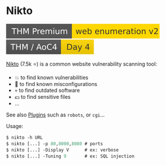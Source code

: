# Nikto

[![webenumerationv2](../../../../_badges/thmp/webenumerationv2.svg)](https://tryhackme.com/room/webenumerationv2)
[![adventofcyber4](../../../../_badges/thm/adventofcyber4/day4.svg)](https://tryhackme.com/room/adventofcyber4)

<div class="row row-cols-lg-2"><div>

[Nikto](https://github.com/sullo/nikto) (7.5k ⭐) is a common website vulnerability scanning tool:

* 💥 to find known vulnerabilities
* 🔏 to find known misconfigurations
* 💀 to find outdated software
* 💵 to find sensitive files
* ...

See also [Plugins](https://github.com/sullo/nikto/wiki/Plugin-list) such as `robots`, or `cgi`...
</div><div>

Usage:

```ps
$ nikto -h URL
$ nikto [...] -p 80,8000,8080 # ports
$ nikto [...] -Display V      # ex: verbose
$ nikto [...] -Tuning 9       # ex: SQL injection
```
</div></div>